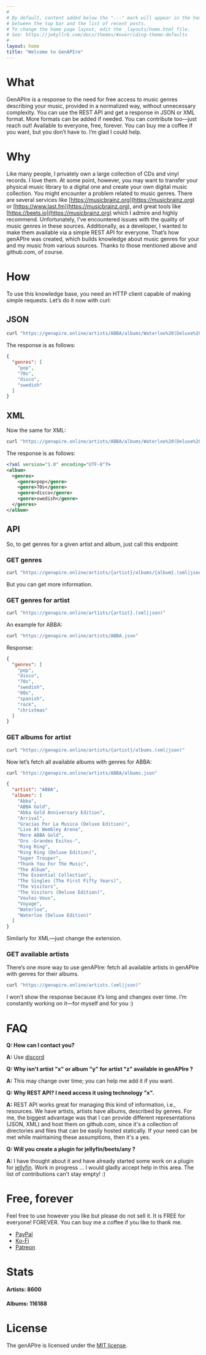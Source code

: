```yaml
---
#
# By default, content added below the "---" mark will appear in the home page
# between the top bar and the list of recent posts.
# To change the home page layout, edit the _layouts/home.html file.
# See: https://jekyllrb.com/docs/themes/#overriding-theme-defaults
#
layout: home
title: "Welcome to GenAPIre"
---
```


# What

GenAPIre is a response to the need for free access to music genres describing your music, provided in a normalized way,
without unnecessary complexity.
You can use the REST API and get a response in JSON or XML format. More formats can be added if needed. You can
contribute too—just reach out!
Available to everyone, free, forever. You can buy me a coffee if you want, but you don’t have to. I’m glad I could help.

# Why

Like many people, I privately own a large collection of CDs and vinyl records. I love them. At some point, however, you
may want to transfer your physical music library to a digital one and create your own digital music collection. You
might encounter a problem related to music genres.
There are several services like [https://musicbrainz.org](https://musicbrainz.org)
or [https://www.last.fm](https://musicbrainz.org), and great tools like [https://beets.io](https://musicbrainz.org)
which I admire and highly recommend.
Unfortunately, I’ve encountered issues with the quality of music genres in these sources. Additionally, as a developer,
I wanted to make them available via a simple REST API for everyone.
That’s how genAPIre was created, which builds knowledge about music genres for your and my music from various sources.
Thanks to those mentioned above and github.com, of course.

# How

To use this knowledge base, you need an HTTP client capable of making simple requests. Let’s do it now with curl:

## JSON

```bash
curl "https://genapire.online/artists/ABBA/albums/Waterloo%20(Deluxe%20Edition).json"
```

The response is as follows:

```json
{
  "genres": [
    "pop",
    "70s",
    "disco",
    "swedish"
  ]
}
```

## XML

Now the same for XML:

```bash
curl "https://genapire.online/artists/ABBA/albums/Waterloo%20(Deluxe%20Edition).xml"
```

The response is as follows:

```xml
<?xml version="1.0" encoding="UTF-8"?>
<album>
  <genres>
    <genre>pop</genre>
    <genre>70s</genre>
    <genre>disco</genre>
    <genre>swedish</genre>
  </genres>
</album>
```

## API

So, to get genres for a given artist and album, just call this endpoint:

### GET genres

```bash
curl "https://genapire.online/artists/{artist}/albums/{album}.(xml|json)"
```

But you can get more information.


### GET genres for artist

```bash
curl "https://genapire.online/artists/{artist}.(xml|json)"
```

An example for ABBA:

```bash
curl "https://genapire.online/artists/ABBA.json"
```

Response:

```json
{
  "genres": [
    "pop",
    "disco",
    "70s",
    "swedish",
    "80s",
    "spanish",
    "rock",
    "christmas"
  ]
}
```

### GET albums for artist

```bash
curl "https://genapire.online/artists/{artist}/albums.(xml|json)"
```

Now let’s fetch all available albums with genres for ABBA:

```bash
curl "https://genapire.online/artists/ABBA/albums.json"
```

```json
{
  "artist": "ABBA",
  "albums": [
    "Abba",
    "ABBA Gold",
    "Abba Gold Anniversary Edition",
    "Arrival",
    "Gracias Por La Musica (Deluxe Edition)",
    "Live At Wembley Arena",
    "More ABBA Gold",
    "Oro -Grandes Exitos-",
    "Ring Ring",
    "Ring Ring (Deluxe Edition)",
    "Super Trouper",
    "Thank You For The Music",
    "The Album",
    "The Essential Collection",
    "The Singles (The First Fifty Years)",
    "The Visitors",
    "The Visitors (Deluxe Edition)",
    "Voulez-Vous",
    "Voyage",
    "Waterloo",
    "Waterloo (Deluxe Edition)"
  ]
}
```

Similarly for XML—just change the extension.

### GET available artists

There’s one more way to use genAPIre: fetch all available artists in genAPIre with genres for their albums.

```bash
curl "https://genapire.online/artists.(xml|json)"
```

I won’t show the response because it’s long and changes over time. I’m constantly working on it—for myself and for
you :)

# FAQ

**Q: How can I contact you?**

**A:** Use [discord](https://discord.gg/rwJcE5Zwez)

**Q: Why isn't artist "x" or album "y" for artist "z" available in genAPIre ?**

**A:** This may change over time; you can help me add it if you want.

**Q: Why REST API? I need access it using technology "x".**

**A:** REST API works great for managing this kind of information, i.e., resources. We have artists, artists have
albums, described by genres.
For me, the biggest advantage was that I can provide different representations (JSON, XML) and host them on github.com,
since it's a collection of directories and files that can be easily hosted statically.
If your need can be met while maintaining these assumptions, then it's a yes.

**Q: Will you create a plugin for jellyfin/beets/any ?**

**A:** I have thought about it and have already started some work on a plugin for [jellyfin](https://github.com/genapire/jellyfin-genapire-plugin). Work in progress ...
I would gladly accept help in this area. The list of contributions can't stay empty! :)

# Free, forever

Feel free to use however you like but please do not sell it. It is FREE for everyone! FOREVER. You can buy me a coffee
if you like to thank me.

- [PayPal](https://paypal.me/zenedithPL)
- [Ko-Fi](https://ko-fi.com/K3K11ABGW5)
- [Patreon](https://patreon.com/Zenedith)

# Stats

#### Artists: 8600
#### Albums: 116188


# License

The genAPIre is licensed under the [MIT license](https://opensource.org/licenses/MIT).